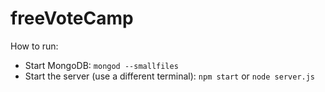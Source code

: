 freeVoteCamp
============

How to run:
- Start MongoDB: `mongod --smallfiles`
- Start the server (use a different terminal): `npm start` or `node server.js`